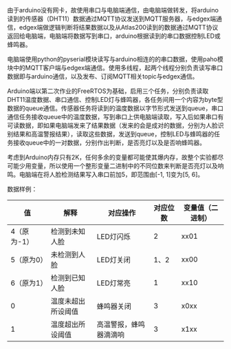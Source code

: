 由于arduino没有网卡，故使用串口与电脑端通信，由电脑端做转发，将arduino读到的传感器（DHT11）数据通过MQTT协议发送到MQTT服务器，与edgex端通信，edgex端做逻辑判断将结果数据以及从Atlas200读到的数据通过MQTT协议返回给电脑端，电脑端将数据写到串口，arduino根据读到的串口数据控制LED或蜂鸣器。

电脑端使用python的pyserial模块读写与arduino相连的的串口数据，使用paho模块中的MQTT客户端与edgex端通信。使用多线程，起两个线程分别负责读写串口数据即与arduino通信，以及发布、订阅MQTT相关topic与edgex通信。

Arduino端以第二次作业的FreeRTOS为基础，启用三个任务，分别负责读取DHT11温度数据、串口通信、控制LED灯与蜂鸣器，各任务间用一个内容为byte型数据的queue通信。传感器任务将读到的温度数据以字节形式发送到queue，串口通信任务接收queue中的温度数据，写到串口上供电脑端读取，写入后如果串口有可读数据，即如果电脑端发来了结果数据（发来的会是成对的数据，分别为人脸识别结果和高温警报结果），读取这些数据，发送到queue，控制LED与蜂鸣器的任务接收queue中的一对数据，分别作出判断，是否亮灯以及是否响蜂鸣器。

考虑到Arduino内存只有2K，任何多余的变量都可能使其爆内存，故整个实验都尽可能少用变量，所以使用一个整形变量二进制中的不同位数来判断是否亮灯以及响鸣。电脑端在将人脸检测结果写入串口前加5，即范围由[-1, 1]变为[5, 6]。

数据样例：

| 值          | 解释               | 对应操作               | 对应位数 | 变量值（二进制） |
| ----------- | ------------------ | ---------------------- | -------- | ---------------- |
| 4（原为-1） | 检测到未知人脸     | LED灯闪烁              | 2        | xx01             |
| 5（原为0）  | 未检测到人脸       | LED灯关闭              | 1、2     | xx00             |
| 6（原为1）  | 检测到已知人脸     | LED灯常亮              | 1        | xx10             |
| 0           | 温度未超出所设阈值 | 蜂鸣器关闭             | 3        | x0xx             |
| 1           | 温度超出所设阈值   | 高温警报，蜂鸣器滴滴响 | 3        | x1xx             |



